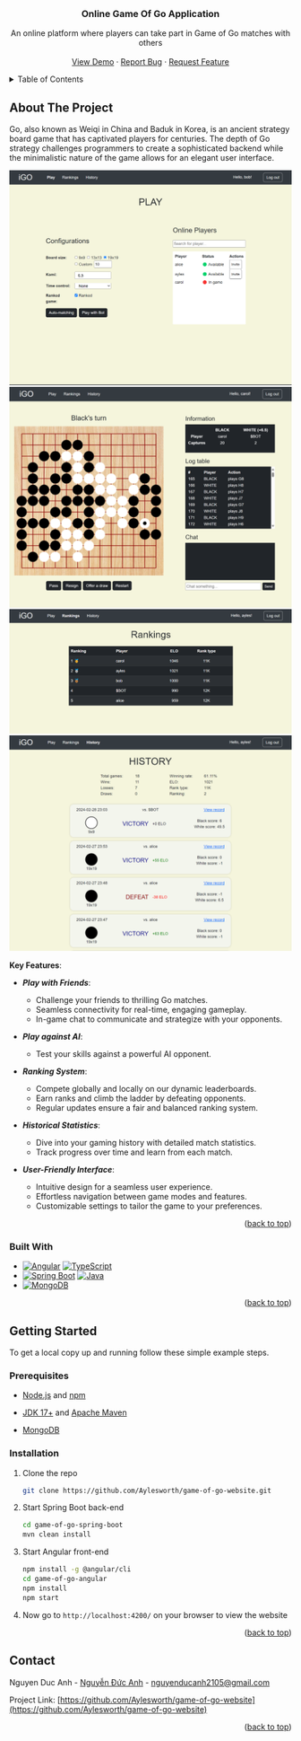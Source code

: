 <a name="readme-top"></a>


<!-- PROJECT LOGO -->
<br />
<div align="center">

  <h3 align="center">Online Game Of Go Application</h3>

  <p align="center">
    An online platform where players can take part in Game of Go matches with others
    <br />
    <br />
    <a href="https://github.com/Aylesworth/game-of-go-website">View Demo</a>
    ·
    <a href="https://github.com/Aylesworth/game-of-go-website/issues">Report Bug</a>
    ·
    <a href="https://github.com/Aylesworth/game-of-go-website/issues">Request Feature</a>
  </p>
</div>



<!-- TABLE OF CONTENTS -->
<details>
  <summary>Table of Contents</summary>
  <ol>
    <li>
      <a href="#about-the-project">About The Project</a>
      <ul>
        <li><a href="#built-with">Built With</a></li>
      </ul>
    </li>
    <li>
      <a href="#getting-started">Getting Started</a>
      <ul>
        <li><a href="#prerequisites">Prerequisites</a></li>
        <li><a href="#installation">Installation</a></li>
      </ul>
    </li>
    <li><a href="#contact">Contact</a></li>
  </ol>
</details>



<!-- ABOUT THE PROJECT -->
## About The Project

Go, also known as Weiqi in China and Baduk in Korea, is an ancient strategy board game that has captivated players for centuries. The depth of Go strategy challenges programmers to create a sophisticated backend while the minimalistic nature of the game allows for an elegant user interface.

[![Product Screen Shot 01][product-screenshot-01]]()
[![Product Screen Shot 02][product-screenshot-02]]()
[![Product Screen Shot 03][product-screenshot-03]]()
[![Product Screen Shot 04][product-screenshot-04]]()

**Key Features**:
- ***Play with Friends***:
	- Challenge your friends to thrilling Go matches.
	- Seamless connectivity for real-time, engaging gameplay.
	- In-game chat to communicate and strategize with your opponents.
	
- ***Play against AI***:
	- Test your skills against a powerful AI opponent.
	
- ***Ranking System***:
	- Compete globally and locally on our dynamic leaderboards.
	- Earn ranks and climb the ladder by defeating opponents.
	- Regular updates ensure a fair and balanced ranking system.
	
- ***Historical Statistics***:
	- Dive into your gaming history with detailed match statistics.
	- Track progress over time and learn from each match.
	
- ***User-Friendly Interface***:
	- Intuitive design for a seamless user experience.
	- Effortless navigation between game modes and features.
	- Customizable settings to tailor the game to your preferences.
	

<p align="right">(<a href="#readme-top">back to top</a>)</p>



### Built With

* [![Angular][angular-badge]][angular-url] [![TypeScript][typescript-badge]][typescript-url]
* [![Spring Boot][spring-badge]][spring-url] [![Java][java-badge]][java-url]
* [![MongoDB][mongodb-badge]][mongodb-url]

<p align="right">(<a href="#readme-top">back to top</a>)</p>



<!-- GETTING STARTED -->
## Getting Started

To get a local copy up and running follow these simple example steps.

### Prerequisites

* [Node.js](https://nodejs.org/en/download) and [npm](https://www.npmjs.com/)

* [JDK 17+](https://www.oracle.com/java/technologies/downloads/) and [Apache Maven](https://maven.apache.org/download.cgi)

* [MongoDB](https://www.mongodb.com/download-center/community/releases)

### Installation

1. Clone the repo

   ```sh
   git clone https://github.com/Aylesworth/game-of-go-website.git
   ```
2. Start Spring Boot back-end

   ```sh
   cd game-of-go-spring-boot
   mvn clean install
   ```
3. Start Angular front-end

   ```sh
   npm install -g @angular/cli
   cd game-of-go-angular
   npm install
   npm start
   ```
4. Now go to `http://localhost:4200/` on your browser to view the website
   

<p align="right">(<a href="#readme-top">back to top</a>)</p>



<!-- CONTACT -->
## Contact

Nguyen Duc Anh - [Nguyễn Đức Anh](https://web.facebook.com/nda.2105) - nguyenducanh2105@gmail.com

Project Link: [https://github.com/Aylesworth/game-of-go-website](https://github.com/Aylesworth/game-of-go-website)

<p align="right">(<a href="#readme-top">back to top</a>)</p>



<!-- MARKDOWN LINKS & IMAGES -->
<!-- https://www.markdownguide.org/basic-syntax/#reference-style-links -->
[product-screenshot-01]: screenshots/screenshot-01.png
[product-screenshot-02]: screenshots/screenshot-02.png
[product-screenshot-03]: screenshots/screenshot-03.png
[product-screenshot-04]: screenshots/screenshot-04.png
[angular-badge]: https://img.shields.io/badge/angular-%23DD0031.svg?style=for-the-badge&logo=angular&logoColor=white
[angular-url]: https://angular.io/
[typescript-badge]: https://img.shields.io/badge/typescript-%23007ACC.svg?style=for-the-badge&logo=typescript&logoColor=white
[typescript-url]: https://www.typescriptlang.org/
[spring-badge]: https://img.shields.io/badge/spring%20boot-%236DB33F.svg?style=for-the-badge&logo=spring&logoColor=white
[spring-url]: https://spring.io/
[java-badge]: https://img.shields.io/badge/java-%23ED8B00.svg?style=for-the-badge&logo=openjdk&logoColor=white
[java-url]: https://www.java.com/
[mongodb-badge]: https://img.shields.io/badge/MongoDB-%234ea94b.svg?style=for-the-badge&logo=mongodb&logoColor=white
[mongodb-url]: https://www.mongodb.com/